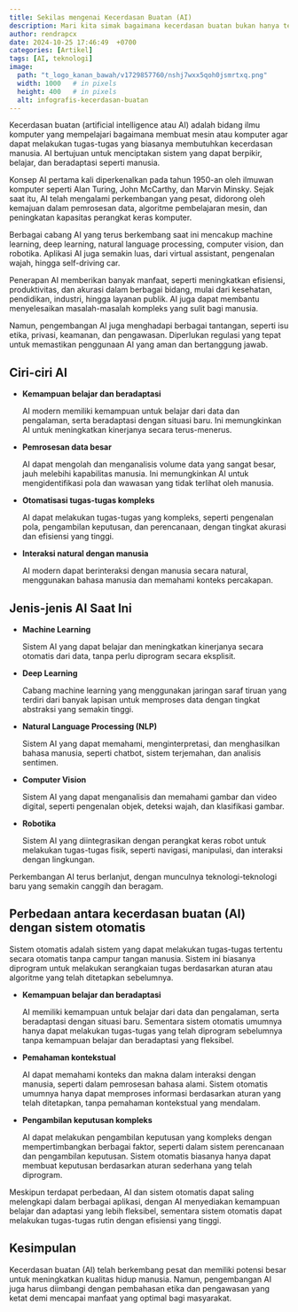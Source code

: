```yaml
---
title: Sekilas mengenai Kecerdasan Buatan (AI)
description: Mari kita simak bagaimana kecerdasan buatan bukan hanya tentang robot, tetapi juga tentang menciptakan masa depan yang lebih cerdas dan lebih efisien!"
author: rendrapcx
date: 2024-10-25 17:46:49  +0700
categories: [Artikel]
tags: [AI, teknologi]
image:
  path: "t_logo_kanan_bawah/v1729857760/nshj7wxx5qoh0jsmrtxq.png"
  width: 1000   # in pixels
  height: 400   # in pixels
  alt: infografis-kecerdasan-buatan
---
```


Kecerdasan buatan (artificial intelligence atau AI) adalah bidang ilmu komputer yang mempelajari bagaimana membuat mesin atau komputer agar dapat melakukan tugas-tugas yang biasanya membutuhkan kecerdasan manusia. AI bertujuan untuk menciptakan sistem yang dapat berpikir, belajar, dan beradaptasi seperti manusia.

Konsep AI pertama kali diperkenalkan pada tahun 1950-an oleh ilmuwan komputer seperti Alan Turing, John McCarthy, dan Marvin Minsky. Sejak saat itu, AI telah mengalami perkembangan yang pesat, didorong oleh kemajuan dalam pemrosesan data, algoritme pembelajaran mesin, dan peningkatan kapasitas perangkat keras komputer.

Berbagai cabang AI yang terus berkembang saat ini mencakup machine learning, deep learning, natural language processing, computer vision, dan robotika. Aplikasi AI juga semakin luas, dari virtual assistant, pengenalan wajah, hingga self-driving car.

Penerapan AI memberikan banyak manfaat, seperti meningkatkan efisiensi, produktivitas, dan akurasi dalam berbagai bidang, mulai dari kesehatan, pendidikan, industri, hingga layanan publik. AI juga dapat membantu menyelesaikan masalah-masalah kompleks yang sulit bagi manusia.

Namun, pengembangan AI juga menghadapi berbagai tantangan, seperti isu etika, privasi, keamanan, dan pengawasan. Diperlukan regulasi yang tepat untuk memastikan penggunaan AI yang aman dan bertanggung jawab.


## Ciri-ciri AI

- **Kemampuan belajar dan beradaptasi**
  
    AI modern memiliki kemampuan untuk belajar dari data dan pengalaman, serta beradaptasi dengan situasi baru. Ini memungkinkan AI untuk meningkatkan kinerjanya secara terus-menerus.

- **Pemrosesan data besar**
    
    AI dapat mengolah dan menganalisis volume data yang sangat besar, jauh melebihi kapabilitas manusia. Ini memungkinkan AI untuk mengidentifikasi pola dan wawasan yang tidak terlihat oleh manusia.

- **Otomatisasi tugas-tugas kompleks**
    
    AI dapat melakukan tugas-tugas yang kompleks, seperti pengenalan pola, pengambilan keputusan, dan perencanaan, dengan tingkat akurasi dan efisiensi yang tinggi.

- **Interaksi natural dengan manusia**
    
    AI modern dapat berinteraksi dengan manusia secara natural, menggunakan bahasa manusia dan memahami konteks percakapan.


## Jenis-jenis AI Saat Ini

- **Machine Learning**

    Sistem AI yang dapat belajar dan meningkatkan kinerjanya secara otomatis dari data, tanpa perlu diprogram secara eksplisit.

- **Deep Learning**
    
    Cabang machine learning yang menggunakan jaringan saraf tiruan yang terdiri dari banyak lapisan untuk memproses data dengan tingkat abstraksi yang semakin tinggi.

- **Natural Language Processing (NLP)**
    
    Sistem AI yang dapat memahami, menginterpretasi, dan menghasilkan bahasa manusia, seperti chatbot, sistem terjemahan, dan analisis sentimen.

- **Computer Vision**
    
    Sistem AI yang dapat menganalisis dan memahami gambar dan video digital, seperti pengenalan objek, deteksi wajah, dan klasifikasi gambar.

- **Robotika**
    
    Sistem AI yang diintegrasikan dengan perangkat keras robot untuk melakukan tugas-tugas fisik, seperti navigasi, manipulasi, dan interaksi dengan lingkungan.

Perkembangan AI terus berlanjut, dengan munculnya teknologi-teknologi baru yang semakin canggih dan beragam.

## Perbedaan antara kecerdasan buatan (AI) dengan sistem otomatis

   Sistem otomatis adalah sistem yang dapat melakukan tugas-tugas tertentu secara otomatis tanpa campur tangan manusia. Sistem ini biasanya diprogram untuk melakukan serangkaian tugas berdasarkan aturan atau algoritme yang telah ditetapkan sebelumnya.

- **Kemampuan belajar dan beradaptasi**
  
    AI memiliki kemampuan untuk belajar dari data dan pengalaman, serta beradaptasi dengan situasi baru. Sementara sistem otomatis umumnya hanya dapat melakukan tugas-tugas yang telah diprogram sebelumnya tanpa kemampuan belajar dan beradaptasi yang fleksibel.

- **Pemahaman kontekstual**

    AI dapat memahami konteks dan makna dalam interaksi dengan manusia, seperti dalam pemrosesan bahasa alami. Sistem otomatis umumnya hanya dapat memproses informasi berdasarkan aturan yang telah ditetapkan, tanpa pemahaman kontekstual yang mendalam.

- **Pengambilan keputusan kompleks**

    AI dapat melakukan pengambilan keputusan yang kompleks dengan mempertimbangkan berbagai faktor, seperti dalam sistem perencanaan dan pengambilan keputusan. Sistem otomatis biasanya hanya dapat membuat keputusan berdasarkan aturan sederhana yang telah diprogram.

Meskipun terdapat perbedaan, AI dan sistem otomatis dapat saling melengkapi dalam berbagai aplikasi, dengan AI menyediakan kemampuan belajar dan adaptasi yang lebih fleksibel, sementara sistem otomatis dapat melakukan tugas-tugas rutin dengan efisiensi yang tinggi.


## Kesimpulan

Kecerdasan buatan (AI) telah berkembang pesat dan memiliki potensi besar untuk meningkatkan kualitas hidup manusia. Namun, pengembangan AI juga harus diimbangi dengan pembahasan etika dan pengawasan yang ketat demi mencapai manfaat yang optimal bagi masyarakat.

